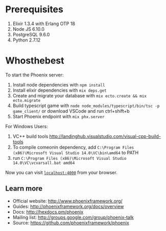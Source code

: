 # Prerequisites

  1. Elixir 1.3.4 with Erlang OTP 18
  2. Node JS 6.10.0
  3. PostgreSQL 9.6.0
  4. Python 2.7.12

# Whosthebest

To start the Phoenix server:

  1. Install node dependencies with `npm install`
  2. Install elixir dependencies with `mix deps.get`
  3. Create and migrate your database with `mix ecto.create && mix ecto.migrate`
  4. Build typescript game with `node node_modules/typescript/bin/tsc -p game_client/` or download VSCode and run ctrl+shift+b
  5. Start Phoenix endpoint with `mix phx.server`

For Windows Users:

  1. VC++ build tools http://landinghub.visualstudio.com/visual-cpp-build-tools
  2. To compile comeonin dependency, add `C:\Program Files (x86)\Microsoft Visual Studio 14.0\VC\bin\amd64` to PATH
  3. run `C:\Program Files (x86)\Microsoft Visual Studio 14.0\VC\vcvarsall.bat amd64`

Now you can visit [`localhost:4000`](http://localhost:4000) from your browser.

## Learn more

  * Official website: http://www.phoenixframework.org/
  * Guides: http://phoenixframework.org/docs/overview
  * Docs: http://hexdocs.pm/phoenix
  * Mailing list: http://groups.google.com/group/phoenix-talk
  * Source: https://github.com/phoenixframework/phoenix
